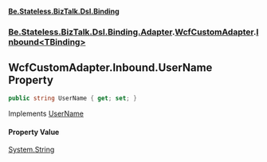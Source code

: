 #### [Be.Stateless.BizTalk.Dsl.Binding](README.md 'README')
### [Be.Stateless.BizTalk.Dsl.Binding.Adapter](Be.Stateless.BizTalk.Dsl.Binding.Adapter.md 'Be.Stateless.BizTalk.Dsl.Binding.Adapter').[WcfCustomAdapter](WcfCustomAdapter.md 'Be.Stateless.BizTalk.Dsl.Binding.Adapter.WcfCustomAdapter').[Inbound&lt;TBinding&gt;](WcfCustomAdapter.Inbound_TBinding_.md 'Be.Stateless.BizTalk.Dsl.Binding.Adapter.WcfCustomAdapter.Inbound<TBinding>')

## WcfCustomAdapter.Inbound<TBinding>.UserName Property

```csharp
public string UserName { get; set; }
```

Implements [UserName](IAdapterConfigInboundCredentials.UserName.md 'Be.Stateless.BizTalk.Dsl.Binding.Adapter.IAdapterConfigInboundCredentials.UserName')

#### Property Value
[System.String](https://docs.microsoft.com/en-us/dotnet/api/System.String 'System.String')